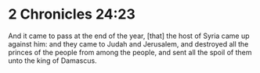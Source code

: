 # 2 Chronicles 24:23

And it came to pass at the end of the year, [that] the host of Syria came up against him: and they came to Judah and Jerusalem, and destroyed all the princes of the people from among the people, and sent all the spoil of them unto the king of Damascus.